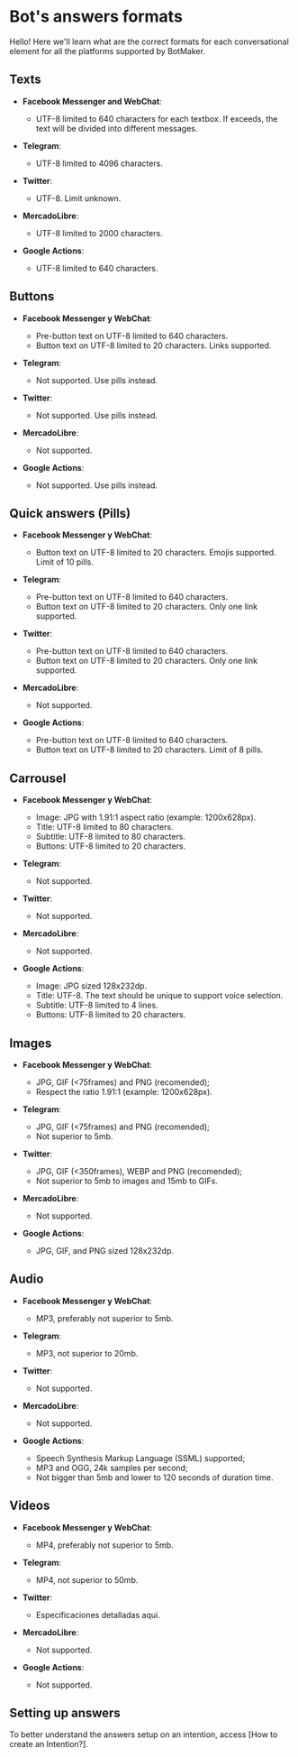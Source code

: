 # Bot's answers formats

Hello! Here we'll learn what are the correct formats for each conversational element for all the platforms supported by BotMaker.

## Texts
- **Facebook Messenger and WebChat**:
	- UTF-8 limited to 640 characters for each textbox. If exceeds, the text will be divided into different messages.

- **Telegram**:
	- UTF-8 limited to 4096 characters.

- **Twitter**:
	- UTF-8. Limit unknown.

- **MercadoLibre**:
	- UTF-8 limited to 2000 characters.

- **Google Actions**:
	- UTF-8 limited to 640 characters.

## Buttons
- **Facebook Messenger y WebChat**:
    - Pre-button text on UTF-8 limited to 640 characters.
    - Button text on UTF-8 limited to 20 characters. Links supported.

- **Telegram**:
    - Not supported. Use pills instead.

- **Twitter**:
    - Not supported. Use pills instead.

- **MercadoLibre**:
    - Not supported.

- **Google Actions**:
    - Not supported. Use pills instead.

## Quick answers (Pills)
- **Facebook Messenger y WebChat**:
    - Button text on UTF-8 limited to 20 characters. Emojis supported. Limit of 10 pills.

- **Telegram**:
    - Pre-button text on UTF-8 limited to 640 characters.
    - Button text on UTF-8 limited to 20 characters. Only one link supported.

- **Twitter**:
    - Pre-button text on UTF-8 limited to 640 characters.
    - Button text on UTF-8 limited to 20 characters. Only one link supported.

- **MercadoLibre**:
    - Not supported.

- **Google Actions**:
    - Pre-button text on UTF-8 limited to 640 characters.
    - Button text on UTF-8 limited to 20 characters. Limit of 8 pills.

## Carrousel
- **Facebook Messenger y WebChat**:
    - Image: JPG with 1.91:1 aspect ratio (example: 1200x628px).
    - Title: UTF-8 limited to 80 characters.
    - Subtitle: UTF-8 limited to 80 characters.
    - Buttons: UTF-8 limited to 20 characters.

- **Telegram**:
    - Not supported.

- **Twitter**:
    - Not supported.

- **MercadoLibre**:
    - Not supported.

- **Google Actions**:
    - Image: JPG sized 128x232dp.
    - Title: UTF-8. The text should be unique to support voice selection.
    - Subtitle: UTF-8 limited to 4 lines.
    - Buttons: UTF-8 limited to 20 characters.

## Images
- **Facebook Messenger y WebChat**:
    - JPG, GIF (<75frames) and PNG (recomended);
	- Respect the ratio 1.91:1 (example: 1200x628px).

- **Telegram**:
    - JPG, GIF (<75frames) and PNG (recomended);
	- Not superior to 5mb.

- **Twitter**:
	- JPG, GIF (<350frames), WEBP and PNG (recomended);
	- Not superior to 5mb to images and 15mb to GIFs.

- **MercadoLibre**:
    - Not supported.

- **Google Actions**:
    - JPG, GIF, and PNG sized 128x232dp.

## Audio
- **Facebook Messenger y WebChat**:
    - MP3, preferably not superior to 5mb.

- **Telegram**:
    - MP3, not superior to 20mb.

- **Twitter**:
    - Not supported.

- **MercadoLibre**:
    - Not supported.

- **Google Actions**:
    - Speech Synthesis Markup Language (SSML) supported;
	- MP3 and OGG, 24k samples per second;
	- Not bigger than 5mb and lower to 120 seconds of duration time.

## Videos
- **Facebook Messenger y WebChat**:
	- MP4, preferably not superior to 5mb.

- **Telegram**:
	- MP4, not superior to 50mb.

- **Twitter**:
	- Especificaciones detalladas aqui.

- **MercadoLibre**:
	- Not supported.

- **Google Actions**:
	- Not supported.

## Setting up answers
To better understand the answers setup on an intention, access [How to create an Intention?].


